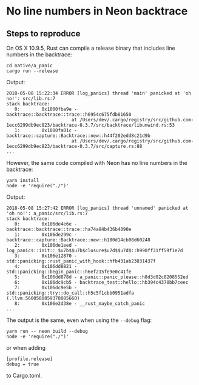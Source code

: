 # No line numbers in Neon backtrace

## Steps to reproduce

On OS X 10.9.5, Rust can compile a release binary that includes line numbers in the backtrace:


    cd native/a_panic
    cargo run --release
    
Output:

    2018-05-08 15:22:34 ERROR [log_panics] thread 'main' panicked at 'oh no!': src/lib.rs:7
    stack backtrace:
       0:        0x1000fba9e - backtrace::backtrace::trace::h6954c675fdb81650
                            at /Users/dev/.cargo/registry/src/github.com-1ecc6299db9ec823/backtrace-0.3.7/src/backtrace/libunwind.rs:53
       1:        0x1000fa01c - backtrace::capture::Backtrace::new::h44f202edd8c21d9b
                            at /Users/dev/.cargo/registry/src/github.com-1ecc6299db9ec823/backtrace-0.3.7/src/capture.rs:88
    ...


However, the same code compiled with Neon has no line numbers in the backtrace:

    yarn install
    node -e 'require("./")'
    
Output:

    2018-05-08 15:27:42 ERROR [log_panics] thread 'unnamed' panicked at 'oh no!': a_panic/src/lib.rs:7
    stack backtrace:
       0:        0x106de4e6e - backtrace::backtrace::trace::ha74a84b436b4090e
       1:        0x106de299c - backtrace::capture::Backtrace::new::h180d14cb08d60248
       2:        0x106de1eed - log_panics::init::_$u7b$$u7b$closure$u7d$$u7d$::h990ff31ff59f1e7d
       3:        0x106e12870 - std::panicking::rust_panic_with_hook::hfb431ab23831437f
       4:        0x106dd8821 - std::panicking::begin_panic::h6ef215fe9e0c41fe
       5:        0x106dd878d - a_panic::panic_please::h8d3d02c8208552ed
       6:        0x106dc9cb5 - backtrace_test::hello::hb394c4370bb7ceec
       7:        0x106dc9e5b - std::panicking::try::do_call::h5c5f1cbb0951adfa (.llvm.5600580859378085660)
       8:        0x106e2d38e - __rust_maybe_catch_panic
    ...

    
The output is the same, even when using the `--debug` flag:

    yarn run -- neon build --debug
    node -e 'require("./")'

or when adding

    [profile.release]
    debug = true
    
to Cargo.toml.

